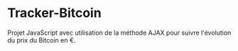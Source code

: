 # Tracker-Bitcoin

Projet JavaScript avec utilisation de la méthode AJAX pour suivre l'évolution du prix du Bitcoin en €.
